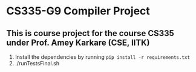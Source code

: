 # CS335-G9 Compiler Project 
## This is course project for the course CS335 under Prof. Amey Karkare (CSE, IITK)

1. Install the dependencies by running `pip install -r requirements.txt`
2. ./runTestsFinal.sh

